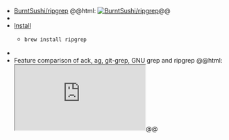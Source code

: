 - [BurntSushi/ripgrep](https://github.com/BurntSushi/ripgrep)
  @@html: <a href="https://github.com/BurntSushi/ripgrep/"><img src="https://github-readme-stats-astronomer.vercel.app/api/pin/?username=BurntSushi&repo=ripgrep&theme=tokyonight" alt="BurntSushi/ripgrep"/></a>@@
-
- [Install](https://github.com/BurntSushi/ripgrep#installation)
	- ```bash
	  brew install ripgrep
	  ```
-
- Feature comparison of ack, ag, git-grep, GNU grep and ripgrep
  @@html: <iframe src="https://beyondgrep.com/feature-comparison/" alt="Feature comparison" class="browser-tab"></iframe>@@